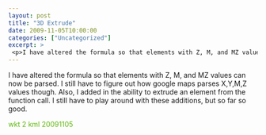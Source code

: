 ```yaml
---
layout: post
title: "3D Extrude"
date: 2009-11-05T10:00:00
categories: ["Uncategorized"]
excerpt: >
 <p>I have altered the formula so that elements with Z, M, and MZ values can now be parsed. I still have to figure out how google maps parses X,Y,M,Z values though. Also, I added in the ability to extrude an element from the function call. I still have to play around with these additions, but so far so good.</p><p><a style='color: #5eb80b;text-decoration: none' href='http://www.bmoregeo.com/wp-content/uploads/2009/11/wkt2kml_20091105.txt'>wkt 2 kml 20091105</a></p>
---
```

<p>I have altered the formula so that elements with Z, M, and MZ values can now be parsed. I still have to figure out how google maps parses X,Y,M,Z values though. Also, I added in the ability to extrude an element from the function call. I still have to play around with these additions, but so far so good.</p>
<p><a style='color: #5eb80b;text-decoration: none' href='http://www.bmoregeo.com/wp-content/uploads/2009/11/wkt2kml_20091105.txt'>wkt 2 kml 20091105</a></p>

